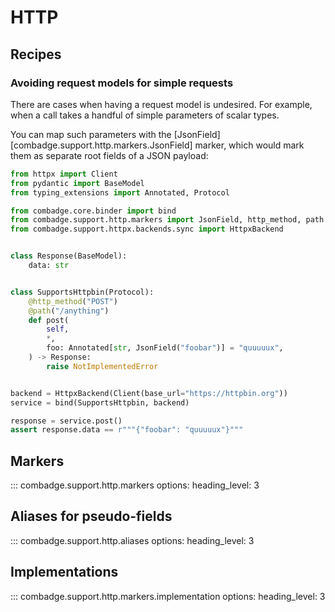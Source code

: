 # HTTP

## Recipes

### Avoiding request models for simple requests

There are cases when having a request model is undesired. For example, when a call takes a handful of simple
parameters of scalar types.

You can map such parameters with the [JsonField][combadge.support.http.markers.JsonField] marker,
which would mark them as separate root fields of a JSON payload:

```python title="json_field.py" hl_lines="20"
from httpx import Client
from pydantic import BaseModel
from typing_extensions import Annotated, Protocol

from combadge.core.binder import bind
from combadge.support.http.markers import JsonField, http_method, path
from combadge.support.httpx.backends.sync import HttpxBackend


class Response(BaseModel):
    data: str


class SupportsHttpbin(Protocol):
    @http_method("POST")
    @path("/anything")
    def post(
        self,
        *,
        foo: Annotated[str, JsonField("foobar")] = "quuuuux",
    ) -> Response:
        raise NotImplementedError


backend = HttpxBackend(Client(base_url="https://httpbin.org"))
service = bind(SupportsHttpbin, backend)

response = service.post()
assert response.data == r"""{"foobar": "quuuuux"}"""
```

## Markers

::: combadge.support.http.markers
    options:
      heading_level: 3

## Aliases for pseudo-fields

::: combadge.support.http.aliases
    options:
      heading_level: 3

## Implementations

::: combadge.support.http.markers.implementation
    options:
      heading_level: 3
